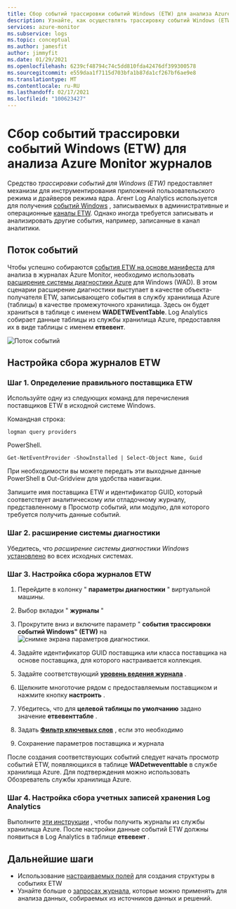 ```yaml
---
title: Сбор событий трассировки событий Windows (ETW) для анализа Azure Monitor журналов
description: Узнайте, как осуществлять трассировку событий Windows (ETW) для анализа в журналах Azure Monitor.
services: azure-monitor
ms.subservice: logs
ms.topic: conceptual
ms.author: jamesfit
author: jimmyfit
ms.date: 01/29/2021
ms.openlocfilehash: 6239cf48794c74c5dd810fda42476df399300578
ms.sourcegitcommit: e559daa1f7115d703bfa1b87da1cf267bf6ae9e8
ms.translationtype: MT
ms.contentlocale: ru-RU
ms.lasthandoff: 02/17/2021
ms.locfileid: "100623427"
---
```

# <a name="collecting-event-tracing-for-windows-etw-events-for-analysis-azure-monitor-logs"></a>Сбор событий трассировки событий Windows (ETW) для анализа Azure Monitor журналов

Средство *трассировки событий для Windows (ETW)* предоставляет механизм для инструментирования приложений пользовательского режима и драйверов режима ядра. Агент Log Analytics используется для получения [событий Windows](https://docs.microsoft.com/azure/azure-monitor/platform/data-sources-windows-events) , записываемых в административные и операционные [каналы ETW](https://docs.microsoft.com/windows/win32/wes/eventmanifestschema-channeltype-complextype). Однако иногда требуется записывать и анализировать другие события, например, записанные в канал аналитики.  

## <a name="event-flow"></a>Поток событий

Чтобы успешно собираются [события ETW на основе манифеста](https://docs.microsoft.com/windows/win32/etw/about-event-tracing#types-of-providers) для анализа в журналах Azure Monitor, необходимо использовать [расширение системы диагностики Azure](https://docs.microsoft.com/azure/azure-monitor/platform/diagnostics-extension-overview) для Windows (WAD). В этом сценарии расширение диагностики выступает в качестве объекта-получателя ETW, записывающего события в службу хранилища Azure (таблицы) в качестве промежуточного хранилища. Здесь он будет храниться в таблице с именем **WADETWEventTable**. Log Analytics собирает данные таблицы из службы хранилища Azure, предоставляя их в виде таблицы с именем **етвевент**.

![Поток событий](./media/data-sources-event-tracing-windows/event-flow.png)

## <a name="configuring-etw-log-collection"></a>Настройка сбора журналов ETW

### <a name="step-1-locate-the-correct-etw-provider"></a>Шаг 1. Определение правильного поставщика ETW

Используйте одну из следующих команд для перечисления поставщиков ETW в исходной системе Windows.

Командная строка:

```
logman query providers
```

PowerShell.
```
Get-NetEventProvider -ShowInstalled | Select-Object Name, Guid
```
При необходимости вы можете передать эти выходные данные PowerShell в Out-Gridview для удобства навигации.

Запишите имя поставщика ETW и идентификатор GUID, который соответствует аналитическому или отладочному журналу, представленному в Просмотр событий, или модулю, для которого требуется получить данные событий.

### <a name="step-2-diagnostics-extension"></a>Шаг 2. расширение системы диагностики

Убедитесь, что *расширение системы диагностики Windows* [установлено](https://docs.microsoft.com/azure/azure-monitor/platform/diagnostics-extension-windows-install#install-with-azure-portal) во всех исходных системах.

### <a name="step-3-configure-etw-log-collection"></a>Шаг 3. Настройка сбора журналов ETW

1. Перейдите в колонку " **параметры диагностики** " виртуальной машины.

2. Выбор вкладки " **журналы** "

3. Прокрутите вниз и включите параметр " **события трассировки событий Windows" (ETW)** на ![ снимке экрана параметров диагностики.](./media/data-sources-event-tracing-windows/enable-event-tracing-windows-collection.png)

4. Задайте идентификатор GUID поставщика или класса поставщика на основе поставщика, для которого настраивается коллекция.

5. Задайте соответствующий [**уровень ведения журнала**](https://docs.microsoft.com/windows/win32/etw/configuring-and-starting-an-event-tracing-session) .

6. Щелкните многоточие рядом с предоставляемым поставщиком и нажмите кнопку **настроить** .

7. Убедитесь, что для **целевой таблицы по умолчанию** задано значение **етвевенттабле** .

8. Задать [**Фильтр ключевых слов**](https://docs.microsoft.com/windows/win32/wes/defining-keywords-used-to-classify-types-of-events) , если это необходимо

9. Сохранение параметров поставщика и журнала

После создания соответствующих событий следует начать просмотр событий ETW, появляющихся в таблице **WADetweventtable** в службе хранилища Azure. Для подтверждения можно использовать Обозреватель службы хранилища Azure.

### <a name="step-4-configure-log-analytics-storage-account-collection"></a>Шаг 4. Настройка сбора учетных записей хранения Log Analytics

Выполните [эти инструкции](https://docs.microsoft.com/azure/azure-monitor/platform/diagnostics-extension-logs#collect-logs-from-azure-storage) , чтобы получить журналы из службы хранилища Azure. После настройки данные событий ETW должны появиться в Log Analytics в таблице **етвевент** .

## <a name="next-steps"></a>Дальнейшие шаги
- Использование [настраиваемых полей](https://docs.microsoft.com/azure/azure-monitor/platform/custom-fields) для создания структуры в событиях ETW
- Узнайте больше о [запросах журнала](https://docs.microsoft.com/azure/azure-monitor/log-query/log-query-overview), которые можно применять для анализа данных, собираемых из источников данных и решений.
